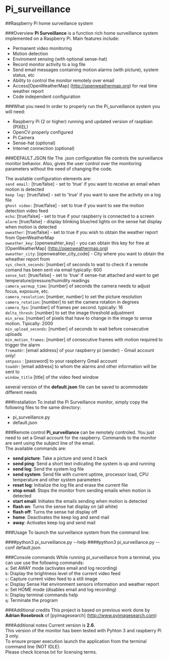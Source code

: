# Pi_surveillance
##Raspberry Pi home surveillance system

###Overview
**Pi Surveillance** is a function rich home surveillance system implemented on a Raspberry Pi. Main features include:  
* Permanent video monitoring  
* Motion detection  
* Enviroment sensing (with optional sense-hat)  
* Record monitor activity to a log file  
* Send email messages containing motion alarms (with picture), system status, etc  
* Ability to control the monitor remotely over email  
* Access[OpenWeatherMap] (http://openweathermap.org)  for real time weather report  
* Code independent configuration  

###What you need
In order to properly run the Pi_surveillance system you will need:  
* Raspberry Pi (2 or higher) running and updated version of raspbian (PIXEL)  
* OpenCV properly configured   
* Pi Camera  
* Sense-hat (optional)  
* Internet connection (optional)  

###DEFAULT.JSON file
The .json configuration file controls the surveillance monitor behavior. Also, gives the user control over the monitoring parameters without the need of changing the code. 

The available configuration elements are:    
`send email:` [true/false] - set to 'true' if you want to receive an email when motion is detected  
`keep log:` [true/false] - set to 'true' if you want to save the activity on a log file  
`ghost video:` [true/false] - set to true if you want to see the motion detection video feed  
`echo`: [true/false] - set to true if your raspberry is connected to a screen  
`alarm`: [true/false] - display blinking blue/red lights on the sense hat display when motion is detected  
`oweather`: [true/false] - set to true if you wish to obtain the weather report from OpenWeatherMap  
`oweather_key`: [openweahter_key] - you can obtain this key for free at [OpenWeatherMap] (http://openweathermap.org)  
`oweather_city`: [openweahter_city_code] - City where you want to obtain the wheather report from  
`sys_check_seconds`: [number] of seconds to wait to check if a remote comand has been sent via email typically: 600  
`sense_hat`: [true/false] -  set to 'true' if sense-hat attached and want to get temperature/pressure/humidity readings  
`camera_warmup_time`: [number] of seconds the camera needs to adjust focus, exposure, etc.  
`camera_resolution`: [number, number] to set the picture resolution  
`camera_rotation`: [number] to set the camera rotation in degrees   
`camera_fps`: [number] of frames per second. typically: 16  
`delta_thresh`: [number] to set the image threshold adjustment  
`min_area`: [number] of pixels that have to change in the image to sense motion. Tipically: 2000  
`min_upload_seconds`: [number] of seconds to wait before consecutive uploads  
`min_motion_frames`: [number] of consecutive frames with motion required to trigger the alarm  
`fromaddr`: [email address] of your raspberry pi (sender) - Gmail account only!  
`smtpass` : [password] to your raspberry Gmail account  
`toaddr`: [email address] to whom the alarms and other information will be sent to  
`window_title` [title] of the video feed window  

several version of the **default.json** file can be saved to acommodate different needs  

###Installation
To install the Pi Surveillance monitor, simply copy the following files to the same directory:
* pi_surveillance.py  
* default.json  

###Remote control 
**Pi_surveillance** can be remotely controled. You just need to set a Gmail account for the raspberry. Commands to the monitor are sent using the subject line of the email.  
The available commands are:  
* **send picture**: Take a picture and send it back  
* **send ping**: Send a short text indicating the system is up and running  
* **send log**: Send the system log file  
* **send system**: Send file with current uptime, processor load, CPU temperature and other system parameters    
* **reset log**: Initialize the log file and erase the current file  
* **stop email**: Stops the monitor from sending emails when motion is detected  
* **start email**: Initiates the emails sending when motion is detected  
* **flash on**: Turns the sense hat display on (all white)  
* **flash off**: Turns the sense hat display off  
* **home**: Deactivates the keep log and send mail  
* **away**: Activates keep log and send mail  

###Usage
To launch the surveillance system from the command line:

####python3 pi_surveillance.py --help
####python3 pi_surveillance.py --conf default.json  

###Console commands
While running pi_surveillance from a terminal, you can use use the following commands:  
`a`: Set AWAY mode (activates email and log recording)  
`b`: Display the brightness level of the current video feed   
`c`: Capture current video feed to a still image  
`e`: Display Sense Hat environment sensors information and weather report  
`o`: Set HOME mode (disables email and log recording)  
`h`: Display terminal commands help  
`q`: Terminate the program  

###Additional credits
This project is based on previous work done by **Adrian Rosebrock** of [pyimagesearch] (http://www.pyimagesearch.com)

###Additional notes
Current version is **2.6**.  
This version of the monitor has been tested with Pyhton 3  and raspberry Pi 3 only.  
To ensure proper execution launch the application from the terminal command line (NOT IDLE).  
Please check license.txt for licensing terms.  
